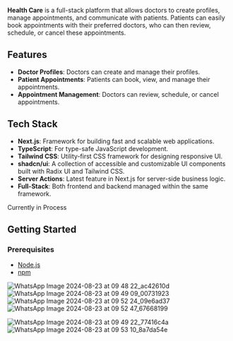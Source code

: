 **Health Care** is a full-stack platform that allows doctors to create profiles, manage appointments, and communicate with patients. Patients can easily book appointments with their preferred doctors, who can then review, schedule, or cancel these appointments.

## Features

- **Doctor Profiles**: Doctors can create and manage their profiles.
- **Patient Appointments**: Patients can book, view, and manage their appointments.
- **Appointment Management**: Doctors can review, schedule, or cancel appointments.

## Tech Stack

- **Next.js**: Framework for building fast and scalable web applications.
- **TypeScript**: For type-safe JavaScript development.
- **Tailwind CSS**: Utility-first CSS framework for designing responsive UI.
- **shadcn/ui**: A collection of accessible and customizable UI components built with Radix UI and Tailwind CSS.
- **Server Actions**: Latest feature in Next.js for server-side business logic.
- **Full-Stack**: Both frontend and backend managed within the same framework.

Currently in Process

## Getting Started

### Prerequisites

- [Node.js](https://nodejs.org/)
- [npm](https://www.npmjs.com/)

 
![WhatsApp Image 2024-08-23 at 09 48 22_ac42610d](https://github.com/user-attachments/assets/7fbf2fcf-3a7a-4136-8b60-f8173eb9415d)
![WhatsApp Image 2024-08-23 at 09 49 09_00731923](https://github.com/user-attachments/assets/0f2d024c-f75b-48d6-9f74-2dd91233b49f)
![WhatsApp Image 2024-08-23 at 09 52 24_09e6ad37](https://github.com/user-attachments/assets/daecb958-3581-4d4a-ac5f-b964a7bf4e0c)
![WhatsApp Image 2024-08-23 at 09 52 47_67668199](https://github.com/user-attachments/assets/26a8fd5a-502a-482d-a580-6dcff269a3c5)
 
![WhatsApp Image 2024-08-23 at 09 49 22_77416c4a](https://github.com/user-attachments/assets/71a19c71-6e1b-418c-8f1f-bb5174fe85b4)
![WhatsApp Image 2024-08-23 at 09 53 10_8a7da54e](https://github.com/user-attachments/assets/c59b8dc0-0925-4674-8494-6e0283f34598)
 
